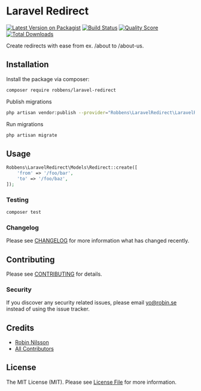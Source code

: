 # Laravel Redirect

[![Latest Version on Packagist](https://img.shields.io/packagist/v/robbens/laravel-redirect.svg?style=flat-square)](https://packagist.org/packages/robbens/laravel-redirect)
[![Build Status](https://img.shields.io/travis/robbens/laravel-redirect/master.svg?style=flat-square)](https://travis-ci.org/robbens/laravel-redirect)
[![Quality Score](https://img.shields.io/scrutinizer/g/robbens/laravel-redirect.svg?style=flat-square)](https://scrutinizer-ci.com/g/robbens/laravel-redirect)
[![Total Downloads](https://img.shields.io/packagist/dt/robbens/laravel-redirect.svg?style=flat-square)](https://packagist.org/packages/robbens/laravel-redirect)

Create redirects with ease from ex. /about to /about-us.

## Installation

Install the package via composer:

```bash
composer require robbens/laravel-redirect
```

Publish migrations

```bash
php artisan vendor:publish --provider="Robbens\LaravelRedirect\LaravelRedirectServiceProvider" --tag="migrations"
```

Run migrations

```bash
php artisan migrate
```

## Usage

``` php
Robbens\LaravelRedirect\Models\Redirect::create([
    'from' => '/foo/bar',
    'to' => '/foo/baz',
]);
```

### Testing

``` bash
composer test
```

### Changelog

Please see [CHANGELOG](CHANGELOG.md) for more information what has changed recently.

## Contributing

Please see [CONTRIBUTING](CONTRIBUTING.md) for details.

### Security

If you discover any security related issues, please email yo@robin.se instead of using the issue tracker.

## Credits

- [Robin Nilsson](https://github.com/robbens)
- [All Contributors](../../contributors)

## License

The MIT License (MIT). Please see [License File](LICENSE.md) for more information.
